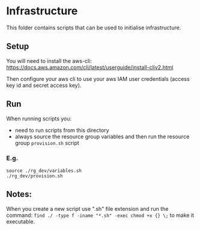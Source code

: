 # Infrastructure
This folder contains scripts that can be used to initialise infrastructure.

## Setup
You will need to install the aws-cli:
https://docs.aws.amazon.com/cli/latest/userguide/install-cliv2.html

Then configure your aws cli to use your aws IAM user credentials (access key id and secret access key).


## Run
When running scripts you:
- need to run scripts from this directory
- always source the resource group variables and then run the resource group `provision.sh` script


### E.g.
```
source ./rg_dev/variables.sh
./rg_dev/provision.sh
```

## Notes:
When you create a new script use ".sh" file extension and run the command:
`find ./ -type f -iname "*.sh" -exec chmod +x {} \;` to make it executable.
